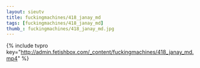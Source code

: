 ```yaml
--- 
layout: sieutv
title: fuckingmachines/418_janay_md
tags: [fuckingmachines/418_janay_md]
thumb_: fuckingmachines/418_janay_md.jpg
---
```

{% include tvpro key="http://admin.fetishbox.com/_content/fuckingmachines/418_janay_md.mp4" %} 
